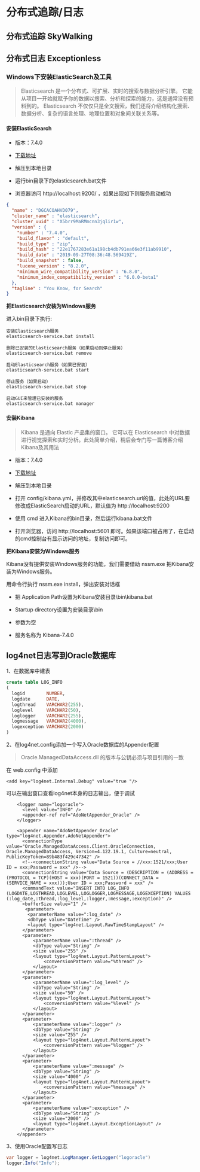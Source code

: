 # 分布式追踪/日志

## 分布式追踪 SkyWalking

## 分布式日志 Exceptionless

### Windows下安装ElasticSearch及工具

> Elasticsearch 是一个分布式、可扩展、实时的搜索与数据分析引擎。 它能从项目一开始就赋予你的数据以搜索、分析和探索的能力，这是通常没有预料到的。 Elasticsearch 不仅仅只是全文搜索，我们还将介绍结构化搜索、数据分析、复杂的语言处理、地理位置和对象间关联关系等。

#### 安装ElasticSearch

* 版本：7.4.0

* [下载地址](https://elasticsearch.cn/download/)

* 解压到本地目录

* 运行bin目录下的elasticsearch.bat文件

* 浏览器访问 http://localhost:9200/ ，如果出现如下则服务启动成功

```json
{
  "name" : "DGCACOAHVD079",
  "cluster_name" : "elasticsearch",
  "cluster_uuid" : "X5brr9MaRMmcnn3jqlir1w",
  "version" : {
    "number" : "7.4.0",
    "build_flavor" : "default",
    "build_type" : "zip",
    "build_hash" : "22e1767283e61a198cb4db791ea66e3f11ab9910",
    "build_date" : "2019-09-27T08:36:48.569419Z",
    "build_snapshot" : false,
    "lucene_version" : "8.2.0",
    "minimum_wire_compatibility_version" : "6.8.0",
    "minimum_index_compatibility_version" : "6.0.0-beta1"
  },
  "tagline" : "You Know, for Search"
}
```

 **把Elasticsearch安装为Windows服务**

进入bin目录下执行:

```
安装Elasticsearch服务
elasticsearch-service.bat install

删除已安装的Elasticsearch服务（如果启动则停止服务）
elasticsearch-service.bat remove

启动Elasticsearch服务（如果已安装）
elasticsearch-service.bat start

停止服务（如果启动）
elasticsearch-service.bat stop

启动GUI来管理已安装的服务
elasticsearch-service.bat manager
```

#### 安装Kibana

> Kibana 是通向 Elastic 产品集的窗口。 它可以在 Elasticsearch 中对数据进行视觉探索和实时分析。此处简单介绍，稍后会专门写一篇博客介绍Kibana及其用法

* 版本：7.4.0

* [下载地址](https://elasticsearch.cn/download/)

* 解压到本地目录

* 打开 config/kibana.yml，并修改其中elasticsearch.url的值，此处的URL要修改成ElasticSearch启动的URL，默认值为 http://localhost:9200

* 使用 cmd 进入Kibana的bin目录，然后运行kibana.bat文件

* 打开浏览器，访问 http://localhost:5601 即可。如果该端口被占用了，在启动的cmd控制台有显示访问的地址，复制访问即可。

 **把Kibana安装为Windows服务**

 Kibana没有提供安装Windows服务的功能，我们需要借助 nssm.exe 把Kibana安装为Windows服务。

 用命令行执行 nssm.exe install，弹出安装对话框

 * 把 Application Path设置为Kibana安装目录\bin\kibana.bat
 
 * Startup directory设置为安装目录\bin

 * 参数为空
 
 * 服务名称为 Kibana-7.4.0



## log4net日志写到Oracle数据库

1、在数据库中建表

```sql
create table LOG_INFO
(
  logid        NUMBER,
  logdate      DATE,
  logthread    VARCHAR2(255),
  loglevel     VARCHAR2(50),
  loglogger    VARCHAR2(255),
  logmessage   VARCHAR2(4000),
  logexception VARCHAR2(2000)
)
```

2、在log4net.config添加一个写入Oracle数据库的Appender配置

> Oracle.ManagedDataAccess.dll 的版本与公钥必须与项目引用的一致

 在 web.config 中添加 

```
<add key="log4net.Internal.Debug" value="true "/> 
```

可以在输出窗口查看log4net本身的日志输出，便于调试

```
    <logger name="logoracle">
      <level value="INFO" />
      <appender-ref ref="AdoNetAppender_Oracle" />
    </logger>

    <appender name="AdoNetAppender_Oracle" type="log4net.Appender.AdoNetAppender">
      <connectionType value="Oracle.ManagedDataAccess.Client.OracleConnection, Oracle.ManagedDataAccess, Version=4.122.19.1, Culture=neutral, PublicKeyToken=89b483f429c47342" />
      <!--<connectionString value="Data Source = //xxx:1521/xxx;User ID = xxx;Password = xxx" />-->
      <connectionString value="Data Source = (DESCRIPTION = (ADDRESS = (PROTOCOL = TCP)(HOST = xxx)(PORT = 1521))(CONNECT_DATA = (SERVICE_NAME = xxx)));User ID = xxx;Password = xxx" />
      <commandText value="INSERT INTO LOG_INFO (LOGDATE,LOGTHREAD,LOGLEVEL,LOGLOGGER,LOGMESSAGE,LOGEXCEPTION) VALUES (:log_date,:thread,:log_level,:logger,:message,:exception)" />
      <bufferSize value="1" />
       <parameter>
        <parameterName value=":log_date" />
        <dbType value="DateTime" />
        <layout type="log4net.Layout.RawTimeStampLayout" />
      </parameter>
      <parameter>
          <parameterName value=":thread" />
          <dbType value="String" />
          <size value="255" />
          <layout type="log4net.Layout.PatternLayout">
              <conversionPattern value="%thread" />
          </layout>
      </parameter>
      <parameter>
          <parameterName value=":log_level" />
          <dbType value="String" />
          <size value="50" />
          <layout type="log4net.Layout.PatternLayout">
              <conversionPattern value="%level" />
          </layout>
      </parameter>
      <parameter>
          <parameterName value=":logger" />
          <dbType value="String" />
          <size value="255" />
          <layout type="log4net.Layout.PatternLayout">
              <conversionPattern value="%logger" />
          </layout>
      </parameter>
      <parameter>
          <parameterName value=":message" />
          <dbType value="String" />
          <size value="4000" />
          <layout type="log4net.Layout.PatternLayout">
              <conversionPattern value="%message" />
          </layout>
      </parameter>
      <parameter>
          <parameterName value=":exception" />
          <dbType value="String" />
          <size value="2000" />
          <layout type="log4net.Layout.ExceptionLayout" />
      </parameter>
    </appender>
```

3、使用Oracle配置写日志

```csharp
var logger = log4net.LogManager.GetLogger("logoracle")
logger.Info("Info");
```